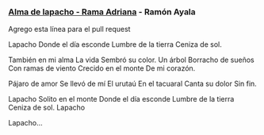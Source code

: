 ### [Alma de lapacho - Rama Adriana](https://www.youtube.com/watch?v=i-mwsUGBzI4) - Ramón Ayala
Agrego esta línea para el pull request

Lapacho
Donde el día esconde
Lumbre de la tierra
Ceniza de sol.

También en mi alma
La vida
Sembró su color.
Un árbol
Borracho de sueños
Con ramas de viento
Crecido en el monte
De mi corazón.

Pájaro de amor
Se llevó de mí
El urutaú
En el tacuaral
Canta su dolor
Sin fin.

Lapacho
Solito en el monte
Donde el día esconde
Lumbre de la tierra
Ceniza de sol.
Lapacho

Lapacho...
